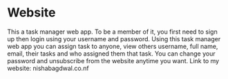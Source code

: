 # Website
This a task manager web app. To be a member of it, you first need to sign up then login using your username and password. Using this task manager web app you can assign task to anyone, view others username, full name, email, their tasks and who assigned them that task. You can change your password and unsubscribe from the website anytime you want. 
Link to my website: nishabagdwal.co.nf
